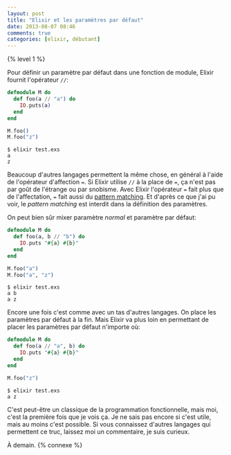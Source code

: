 ```yaml
---
layout: post
title: "Elixir et les paramètres par défaut"
date: 2013-08-07 08:46
comments: true
categories: [elixir, débutant]
---
```

{% level 1 %}

Pour définir un paramètre par défaut dans une fonction de module, Elixir
fournit l'opérateur `//`:

``` elixir test.exs
defmodule M do
  def foo(a // "a") do
    IO.puts(a)
  end
end

M.foo()
M.foo("z")
```

<!-- more -->

    $ elixir test.exs 
    a
    z

Beaucoup d'autres langages permettent la même chose, en général à l'aide
de l'opérateur d'affection `=`. Si Elixir utilise `//` à la place de `=`,
ça n'est pas par goût de l'étrange ou par snobisme. Avec Elixir l'opérateur
`=` fait plus que de l'affectation, `=` fait aussi du
[pattern matching](http://lkdjiin.github.io/blog/2013/07/28/pattern-matching-avec-elixir-une-premiere-approche/).
Et d'après ce que j'ai pu voir, le *pattern matching* est interdit dans
la définition des paramètres.

On peut bien sûr mixer paramètre *normal* et paramètre par défaut:

``` elixir test.exs
defmodule M do
  def foo(a, b // "b") do
    IO.puts "#{a} #{b}"
  end
end

M.foo("a")
M.foo("a", "z")
```

    $ elixir test.exs 
    a b
    a z

Encore une fois c'est comme avec un tas d'autres langages. On place les
paramètres par défaut à la fin. Mais Elixir va plus loin en permettant
de placer les paramètres par défaut n'importe où:

``` elixir test.exs
defmodule M do
  def foo(a // "a", b) do
    IO.puts "#{a} #{b}"
  end
end

M.foo("z")
```

    $ elixir test.exs 
    a z

C'est peut-être un classique de la programmation fonctionnelle, mais moi, c'est
la première fois que je vois ça. Je ne sais pas encore si c'est utile, mais
au moins c'est possible. Si vous connaissez d'autres langages qui permettent
ce truc, laissez moi un commentaire, je suis curieux.



<script id='fb33k8u'>(function(i){var f,s=document.getElementById(i);f=document.createElement('iframe');f.src='//api.flattr.com/button/view/?uid=lkdjiin&url='+encodeURIComponent(document.URL);f.title='Flattr';f.height=62;f.width=55;f.style.borderWidth=0;s.parentNode.insertBefore(f,s);})('fb33k8u');</script>

À demain.
{% connexe %}
